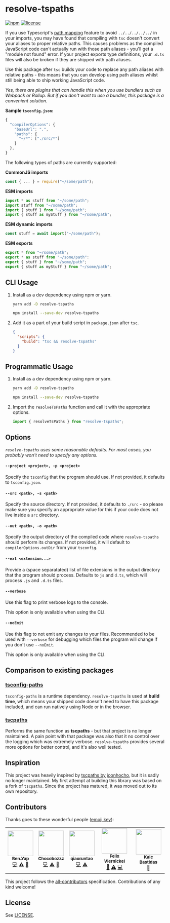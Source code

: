 # resolve-tspaths

[![npm](https://img.shields.io/npm/v/resolve-tspaths?style=flat-square)](https://www.npmjs.com/package/resolve-tspaths)
[![license](https://img.shields.io/:license-mit-blue.svg?style=flat-square)](LICENSE)

If you use Typescript's
[path mapping](https://www.typescriptlang.org/docs/handbook/module-resolution.html#path-mapping)
feature to avoid `../../../../../` in your imports, you may have found that
compiling with `tsc` doesn't convert your aliases to proper relative paths. This
causes problems as the compiled JavaScript code can't actually run with those
path aliases - you'll get a "module not found" error. If your project exports
type definitions, your `.d.ts` files will also be broken if they are shipped
with path aliases.

Use this package after `tsc` builds your code to replace any path aliases with
relative paths - this means that you can develop using path aliases whilst still
being able to ship working JavaScript code.

_Yes, there are plugins that can handle this when you use bundlers such as
Webpack or Rollup. But if you don't want to use a bundler, this package is a
convenient solution._

**Sample `tsconfig.json`:**

```ts
{
  "compilerOptions": {
    "baseUrl": ".",
    "paths": {
      "~/*": ["./src/*"]
    }
  },
}

```

The following types of paths are currently supported:

**CommonJS imports**

```ts
const { ... } = require("~/some/path");
```

**ESM imports**

```ts
import * as stuff from "~/some/path";
import stuff from "~/some/path";
import { stuff } from "~/some/path";
import { stuff as myStuff } from "~/some/path";
```

**ESM dynamic imports**

```ts
const stuff = await import("~/some/path");
```

**ESM exports**

```ts
export * from "~/some/path";
export * as stuff from "~/some/path":
export { stuff } from "~/some/path";
export { stuff as myStuff } from "~/some/path";
```

## CLI Usage

1. Install as a dev dependency using npm or yarn.

   ```sh
   yarn add -D resolve-tspaths
   ```

   ```sh
   npm install --save-dev resolve-tspaths
   ```

2. Add it as a part of your build script in `package.json` after `tsc`.

   ```json
   {
     "scripts": {
       "build": "tsc && resolve-tspaths"
     }
   }
   ```

## Programmatic Usage

1. Install as a dev dependency using npm or yarn.

   ```sh
   yarn add -D resolve-tspaths
   ```

   ```sh
   npm install --save-dev resolve-tspaths
   ```

2. Import the `resolveTsPaths` function and call it with the appropriate
   options.

   ```ts
   import { resolveTsPaths } from "resolve-tspaths";
   ```

## Options

_`resolve-tspaths` uses some reasonable defaults. For most cases, you probably
won't need to specify any options._

#### `--project <project>, -p <project>`

Specify the `tsconfig` that the program should use. If not provided, it defaults
to `tsconfig.json`.

#### `--src <path>, -s <path>`

Specify the source directory. If not provided, it defaults to `./src` - so
please make sure you specify an appropriate value for this if your code does not
live inside a `src` directory.

#### `--out <path>, -o <path>`

Specify the output directory of the compiled code where `resolve-tspaths` should
perform its changes. If not provided, it will default to
`compilerOptions.outDir` from your `tsconfig`.

#### `--ext <extension...>`

Provide a (space separatated) list of file extensions in the output directory
that the program should process. Defaults to `js` and `d.ts`, which will process
`.js` and `.d.ts` files.

#### `--verbose`

Use this flag to print verbose logs to the console.

This option is only available when using the CLI.

#### `--noEmit`

Use this flag to not emit any changes to your files. Recommended to be used with
`--verbose` for debugging which files the program will change if you don't use
`--noEmit`.

This option is only available when using the CLI.

## Comparison to existing packages

### [tsconfig-paths](https://github.com/dividab/tsconfig-paths)

`tsconfig-paths` is a runtime dependency. `resolve-tspaths` is used at **build
time**, which means your shipped code doesn't need to have this package
included, and can run natively using Node or in the browser.

### [tscpaths](https://github.com/joonhocho/tscpaths)

Performs the same function as **tscpaths** - but that project is no longer
maintained. A pain point with that package was also that it no control over the
logging which was extremely verbose. `resolve-tspaths` provides several more
options for better control, and it's also well tested.

## Inspiration

This project was heavily inspired by
[tscpaths by joonhocho](https://github.com/joonhocho/tscpaths), but it is sadly
no longer maintained. My first attempt at building this library was based on a
fork of `tscpaths`. Since the project has matured, it was moved out to its own
repository.

## Contributors

Thanks goes to these wonderful people
([emoji key](https://allcontributors.org/docs/en/emoji-key)):

<!-- ALL-CONTRIBUTORS-LIST:START - Do not remove or modify this section -->
<!-- prettier-ignore-start -->
<!-- markdownlint-disable -->
<table>
  <tr>
    <td align="center"><a href="https://github.com/benyap"><img src="https://avatars.githubusercontent.com/u/19235373?v=4?s=80" width="80px;" alt=""/><br /><sub><b>Ben Yap</b></sub></a><br /><a href="https://github.com/benyap/resolve-tspaths/commits?author=benyap" title="Code">💻</a> <a href="https://github.com/benyap/resolve-tspaths/commits?author=benyap" title="Tests">⚠️</a> <a href="https://github.com/benyap/resolve-tspaths/commits?author=benyap" title="Documentation">📖</a></td>
    <td align="center"><a href="https://github.com/Chocobozzz"><img src="https://avatars.githubusercontent.com/u/5180488?v=4?s=80" width="80px;" alt=""/><br /><sub><b>Chocobozzz</b></sub></a><br /><a href="https://github.com/benyap/resolve-tspaths/commits?author=Chocobozzz" title="Code">💻</a> <a href="https://github.com/benyap/resolve-tspaths/commits?author=Chocobozzz" title="Tests">⚠️</a> <a href="https://github.com/benyap/resolve-tspaths/issues?q=author%3AChocobozzz" title="Bug reports">🐛</a></td>
    <td align="center"><a href="https://qiaoruntao.com"><img src="https://avatars.githubusercontent.com/u/5846433?v=4?s=80" width="80px;" alt=""/><br /><sub><b>qiaoruntao</b></sub></a><br /><a href="https://github.com/benyap/resolve-tspaths/commits?author=qiaoruntao" title="Code">💻</a> <a href="https://github.com/benyap/resolve-tspaths/commits?author=qiaoruntao" title="Tests">⚠️</a></td>
    <td align="center"><a href="https://github.com/4nickel"><img src="https://avatars.githubusercontent.com/u/57354511?v=4?s=80" width="80px;" alt=""/><br /><sub><b>Felix Viernickel</b></sub></a><br /><a href="https://github.com/benyap/resolve-tspaths/issues?q=author%3A4nickel" title="Bug reports">🐛</a> <a href="https://github.com/benyap/resolve-tspaths/commits?author=4nickel" title="Tests">⚠️</a> <a href="https://github.com/benyap/resolve-tspaths/commits?author=4nickel" title="Code">💻</a></td>
    <td align="center"><a href="http://kaic.dev"><img src="https://avatars.githubusercontent.com/u/9873486?v=4?s=80" width="80px;" alt=""/><br /><sub><b>Kaic Bastidas</b></sub></a><br /><a href="#ideas-tcK1" title="Ideas, Planning, & Feedback">🤔</a></td>
  </tr>
</table>

<!-- markdownlint-restore -->
<!-- prettier-ignore-end -->

<!-- ALL-CONTRIBUTORS-LIST:END -->

This project follows the
[all-contributors](https://github.com/all-contributors/all-contributors)
specification. Contributions of any kind welcome!

## License

See [LICENSE](LICENSE).
